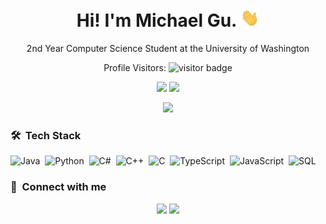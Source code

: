 <h1 align="center">Hi! I'm Michael Gu. <img src="https://raw.githubusercontent.com/KevinPatel04/KevinPatel04/master/Hi.gif" width="30px"></h1>

<p align="center" width="150px"> 2nd Year Computer Science Student at the University of Washington</p>

<p align="center">Profile Visitors: <img src="https://profile-counter.glitch.me/%7Bmichael-gu%7D/count.svg" alt="visitor badge"/></p>
<p align="center"><img src="https://github-readme-stats.vercel.app/api/top-langs/?username=michael-gu&layout=compact&hide=TSQL&theme=light" width="400" padding-right="50"> <img src="https://github-readme-stats.vercel.app/api?username=michael-gu&count_private=true&show_icons=true&&theme=light&include_all_commits=true" width="400" padding-left="50"></p>

<p align="center" ><img src="https://github-readme-streak-stats.herokuapp.com?user=michael-gu&theme=light"></p>

### 🛠 &nbsp;Tech Stack
![Java](https://img.shields.io/badge/-Java-05122A?style=flat&logo=java)&nbsp;
![Python](https://img.shields.io/badge/-Python-05122A?style=flat&logo=python)&nbsp;
![C#](https://img.shields.io/badge/-C#-05122A?style=flat&logo=c#)&nbsp;
![C++](https://img.shields.io/badge/-C++-05122A?style=flat&logo=c++)&nbsp;
![C](https://img.shields.io/badge/-C-05122A?style=flat&logo=c)&nbsp;
![TypeScript](https://img.shields.io/badge/-TypeScript-05122A?style=flat&logo=typescript)&nbsp;
![JavaScript](https://img.shields.io/badge/-JavaScript-05122A?style=flat&logo=javascript)&nbsp;
![SQL](https://img.shields.io/badge/-SQL-05122A?style=flat&logo=sql&logoColor=4479A1)&nbsp;


### :link: &nbsp;Connect with me

<p align="center">
<a href="https://linkedin.com/in/mich-gu"><img src="https://img.shields.io/badge/-Michael%20Gu-0077B5?style=for-the-badge&logo=Linkedin&logoColor=white"/></a>
<a href="mailto:michgu@cs.washington.edu"><img src="https://img.shields.io/badge/-michgu@cs.washington.edu-D14836?style=for-the-badge&logo=Gmail&logoColor=white"/></a>
</p>

